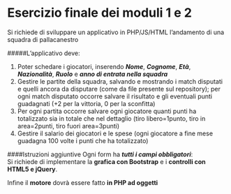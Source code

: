 # Esercizio finale dei moduli 1 e 2

Si richiede di sviluppare un applicativo in PHP/JS/HTML l’andamento di una squadra di pallacanestro

#####L’applicativo deve:
1. Poter schedare i giocatori, inserendo ***Nome***, ***Cognome***, ***Età***, ***Nazionalità***, ***Ruolo*** e ***anno di entrata nella squadra***
2. Gestire le partite della squadra, salvando e mostrando i match disputati e quelli ancora da disputare (come da file presente sul repository); per ogni match disputato occorre salvare il risultato e gli eventuali punti guadagnati (+2 per la vittoria, 0 per la sconfitta)
3. Per ogni partita occorre salvare ogni giocatore quanti punti ha totalizzato sia in totale che nel dettaglio (tiro libero=1punto, tiro in area=2punti, tiro fuori area=3punti)
4. Gestire il salario dei giocatori e le spese (ogni giocatore a fine mese guadagna 100 volte i punti che ha totalizzato)


####Istruzioni aggiuntive
Ogni form ha ***tutti i campi obbligatori***:<br>Si richiede di implementare la **grafica con Bootstrap** e i **controlli con HTML5 e jQuery**.

Infine il **motore** dovrà essere fatto **in PHP ad oggetti**
